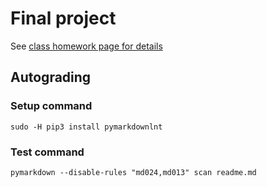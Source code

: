 # Final project

See [class homework page for details](http://csweb.wooster.edu/mionescu/cs232/final-project/)

## Autograding

### Setup command

`sudo -H pip3 install pymarkdownlnt`

### Test command

`pymarkdown --disable-rules "md024,md013" scan readme.md`
